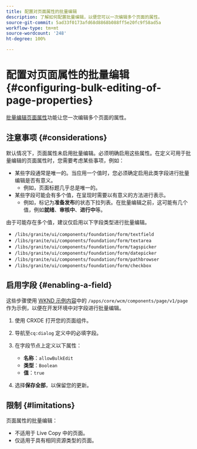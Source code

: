 ```yaml
---
title: 配置对页面属性的批量编辑
description: 了解如何配置批量编辑，以便您可以一次编辑多个页面的属性。
source-git-commit: 5ad33f0173afd68d8868b088ff5e20fc9f58ad5a
workflow-type: tm+mt
source-wordcount: '248'
ht-degree: 100%

---
```



# 配置对页面属性的批量编辑 {#configuring-bulk-editing-of-page-properties}

[批量编辑页面属性](/help/sites-cloud/authoring/fundamentals/page-properties.md#from-the-sites-console-multiple-pages)功能让您一次编辑多个页面的属性。

## 注意事项 {#considerations}

默认情况下，页面属性未启用批量编辑。必须明确启用这些属性。在定义可用于批量编辑的页面属性时，您需要考虑某些事项，例如：

* 某些字段通常是唯一的。当应用一个值时，您必须确定启用此类字段进行批量编辑是否有意义。
   * 例如，页面标题几乎总是唯一的。
* 某些字段可能会有多个值，在呈现时需要以有意义的方法进行表示。
   * 例如，标记为&#x200B;**准备发布**&#x200B;的状态下拉列表。在批量编辑之前，这可能有几个值，例如&#x200B;**就绪**、**审核中**、**进行中**&#x200B;等。

由于可能存在多个值，建议仅启用以下字段类型进行批量编辑。

* `/libs/granite/ui/components/foundation/form/textfield`
* `/libs/granite/ui/components/foundation/form/textarea`
* `/libs/granite/ui/components/foundation/form/tagspicker`
* `/libs/granite/ui/components/foundation/form/datepicker`
* `/libs/granite/ui/components/foundation/form/pathbrowser`
* `/libs/granite/ui/components/foundation/form/checkbox`

## 启用字段 {#enabling-a-field}

这些步骤使用 [WKND 示例内容](/help/implementing/developing/introduction/develop-wknd-tutorial.md)中的 `/apps/core/wcm/components/page/v1/page` 作为示例，以便在开发环境中对字段进行批量编辑。

1. 使用 CRXDE 打开您的页面组件。
1. 导航至`cq:dialog` 定义中的必填字段。
1. 在字段节点上定义以下属性：

   * **名称**：`allowBulkEdit`
   * **类型**：`Boolean`
   * **值**：`true`

1. 选择&#x200B;**保存全部**，以保留您的更新。

## 限制 {#limitations}

页面属性的批量编辑：

* 不适用于 Live Copy 中的页面。
* 仅适用于具有相同资源类型的页面。
